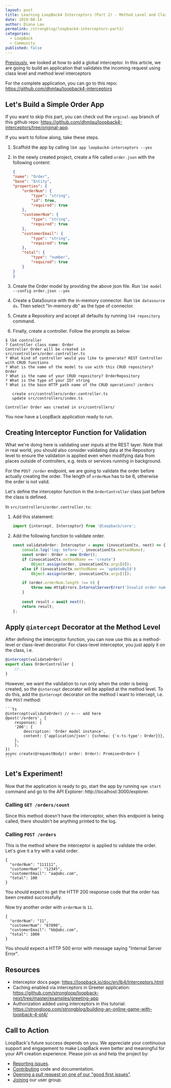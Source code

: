 ```yaml
---
layout: post
title: Learning LoopBack4 Interceptors (Part 2) - Method Level and Class Level Interceptors
date: 2019-08-14
author: Diana Lau
permalink: /strongblog/loopback4-interceptors-part2/
categories:
  - LoopBack
  - Community
published: false
---
```


[Previously](https://strongloop.com/strongblog/loopback4-interceptors-part1/), we looked at how to add a global interceptor. In this article, we are going to build an application that validates the incoming request using class level and method level interceptors 

For the complete application, you can go to this repo: https://github.com/dhmlau/loopback4-interceptors

<!--more-->

## Let's Build a Simple Order App

If you want to skip this part, you can check out the `orginal-app` branch of this github repo: https://github.com/dhmlau/loopback4-interceptors/tree/original-app.

If you want to follow along, take these steps.

1. Scaffold the app by calling `lb4 app loopback4-interceptors --yes`

2. In the newly created project, create a file called `order.json` with the following content:

    ```json
    {
    "name": "Order",
    "base": "Entity",
    "properties": {
        "orderNum": {
            "type": "string",
            "id": true,
            "required": true
        },
        "customerNum": {
            "type": "string",
            "required": true
        },
        "customerEmail": {
            "type": "string",
            "required": true
        },
        "total": {
            "type": "number",
            "required": true
        }
    }
    }
    ```

3. Create the Order model by providing the above json file. Run `lb4 model --config order.json --yes`

4. Create a DataSource with the in-memory connector. Run `lb4 datasource ds`.  Then select "In-memory db" as the type of connector. 

5. Create a Repository and accept all defaults by running `lb4 repository` command.

6. Finally, create a controller. Follow the prompts as below:

```
$ lb4 controller
? Controller class name: Order
Controller Order will be created in src/controllers/order.controller.ts
? What kind of controller would you like to generate? REST Controller with CRUD functions
? What is the name of the model to use with this CRUD repository? Order
? What is the name of your CRUD repository? OrderRepository
? What is the type of your ID? string
? What is the base HTTP path name of the CRUD operations? /orders

   create src/controllers/order.controller.ts
   update src/controllers/index.ts

Controller Order was created in src/controllers/
```

You now have a LoopBack application ready to run.

## Creating Interceptor Function for Validation

What we're doing here is validating user inputs at the REST layer. Note that in real world, you should also consider validating data at the Repository level to ensure the validation is applied even when modifying data from places outside of controllers, e.g. tests or services running in background.

For the `POST /order` endpoint, we are going to validate the order before actually creating the order. The length of `orderNum` has to be 6, otherwise the order is not valid. 

Let's define the interceptor function in the `OrderController` class just before the class is defined. 

In `src/controllers/order.controller.ts`: 

1. Add this statement:
    
    ```ts
    import {intercept, Interceptor} from '@loopback/core';
    ```

2. Add the following function to validate order.  
    
    ```ts
    const validateOrder: Interceptor = async (invocationCtx, next) => {
        console.log('log: before-', invocationCtx.methodName);
        const order: Order = new Order();
        if (invocationCtx.methodName == 'create')
            Object.assign(order, invocationCtx.args[0]);
        else if (invocationCtx.methodName == 'updateById')
            Object.assign(order, invocationCtx.args[1]);

        if (order.orderNum.length !== 6) {
            throw new HttpErrors.InternalServerError('Invalid order number');
        }
       
        const result = await next();
        return result;
    };
    ```

## Apply `@intercept` Decorator at the Method Level

After defining the interceptor function, you can now use this as a method-level or class-level decorator. For class-level interceptor, you just apply it on the class, i.e.

```ts
@intercept(validateOrder)
export class OrderController {
    //...
}
```

However, we want the validation to run only when the order is being created, so the `@intercept` decorator will be applied at the method level. To do this, add the `@intercept` decorator on the method I want to intercept, i.e. the `POST` method:

    ```ts
    @intercept(validateOrder) // <--- add here
    @post('/orders', {
        responses: {
        '200': {
            description: 'Order model instance',
            content: {'application/json': {schema: {'x-ts-type': Order}}},
        },
        },
    })
    async create(@requestBody() order: Order): Promise<Order> {
    ```

## Let's Experiment! 

Now that the application is ready to go, start the app by running `npm start` command and go to the API Explorer: http://localhost:3000/explorer.

### Calling `GET /orders/count`

Since this method doesn't have the interceptor, when this endpoint is being called, there shouldn't be anything printed to the log. 

### Calling `POST /orders`

This is the method where the interceptor is applied to validate the order. Let's give it a try with a valid order.

``` 
{
  "orderNum": "111111",
  "customerNum": "12345",
  "customerEmail": "aa@abc.com",
  "total": 100
}
```

You should expect to get the HTTP 200 response code that the order has been created successfully.

Now try another order with `orderNum` is `11`. 

``` 
{
  "orderNum": "11",
  "customerNum": "67890",
  "customerEmail": "bb@abc.com",
  "total": 1000
}
```
You should expect a HTTP 500 error with message saying "Internal Server Error".

## Resources 

- Interceptor docs page: https://loopback.io/doc/en/lb4/Interceptors.html
- Caching enabled via interceptors in Greeter application: https://github.com/strongloop/loopback-next/tree/master/examples/greeting-app
- Authorization added using interceptors in this tutorial: https://strongloop.com/strongblog/building-an-online-game-with-loopback-4-pt4/

## Call to Action

LoopBack's future success depends on you. We appreciate your continuous support and engagement to make LoopBack even better and meaningful for your API creation experience. Please join us and help the project by:

- [Reporting issues](https://github.com/strongloop/loopback-next/issues).
- [Contributing](https://github.com/strongloop/loopback-next/blob/master/docs/CONTRIBUTING.md)
  code and documentation.
- [Opening a pull request on one of our "good first issues"](https://github.com/strongloop/loopback-next/labels/good%20first%20issue).
- [Joining](https://github.com/strongloop/loopback-next/issues/110) our user group.

